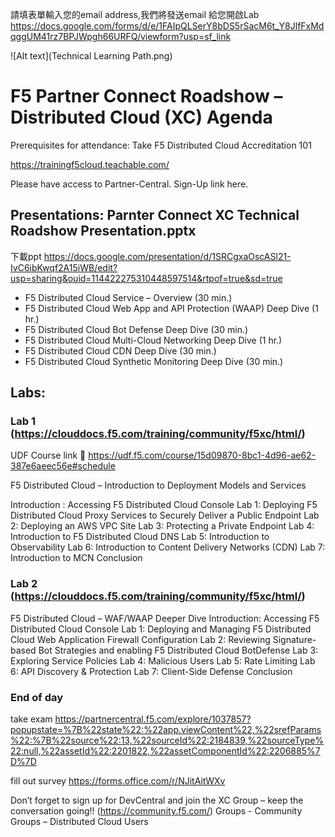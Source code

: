 請填表單輸入您的email address,我們將發送email 給您開啟Lab
https://docs.google.com/forms/d/e/1FAIpQLSerY8bDS5rSacM6t_Y8JlfFxMdqggUM41rz7BPJWpgh66URFQ/viewform?usp=sf_link

![Alt text](Technical Learning Path.png)

# F5 Partner Connect Roadshow – Distributed Cloud (XC) Agenda
 
Prerequisites for attendance:  Take F5 Distributed Cloud Accreditation 101 

https://trainingf5cloud.teachable.com/

Please have access to Partner-Central. Sign-Up link here.
 
## Presentations: Parnter Connect XC Technical Roadshow Presentation.pptx

下載ppt
https://docs.google.com/presentation/d/1SRCgxaOscASl21-IvC6ibKwqf2A15iWB/edit?usp=sharing&ouid=114422275310448597514&rtpof=true&sd=true

- F5 Distributed Cloud Service – Overview (30 min.)
- F5 Distributed Cloud Web App and API Protection (WAAP) Deep Dive (1 hr.)
- F5 Distributed Cloud Bot Defense Deep Dive (30 min.)
- F5 Distributed Cloud Multi-Cloud Networking Deep Dive (1 hr.)
- F5 Distributed Cloud CDN Deep Dive (30 min.)
- F5 Distributed Cloud Synthetic Monitoring Deep Dive (30 min.)
 
## Labs:
 
### Lab 1 (https://clouddocs.f5.com/training/community/f5xc/html/)

UDF Course link  https://udf.f5.com/course/15d09870-8bc1-4d96-ae62-387e6aeec56e#schedule
 
F5 Distributed Cloud – Introduction to Deployment Models and Services
                
Introduction : Accessing F5 Distributed Cloud Console
Lab 1:  Deploying F5 Distributed Cloud Proxy Services to Securely Deliver a Public Endpoint
Lab 2: Deploying an AWS VPC Site
Lab 3: Protecting a Private Endpoint
Lab 4: Introduction to F5 Distributed Cloud DNS
Lab 5:  Introduction to Observability
Lab 6: Introduction to Content Delivery Networks (CDN)
Lab 7: Introduction to MCN
Conclusion
 
### Lab 2 (https://clouddocs.f5.com/training/community/f5xc/html/)
 
F5 Distributed Cloud – WAF/WAAP Deeper Dive
Introduction:  Accessing F5 Distributed Cloud Console
Lab 1:  Deploying and Managing F5 Distributed Cloud Web Application Firewall Configuration
Lab 2:  Reviewing Signature-based Bot Strategies and enabling F5 Distributed Cloud BotDefense
Lab 3:  Exploring Service Policies
Lab 4: Malicious Users
Lab 5:  Rate Limiting
Lab 6: API Discovery & Protection
Lab 7: Client-Side Defense
Conclusion
 
### End of day  
take exam 
https://partnercentral.f5.com/explore/1037857?popupstate=%7B%22state%22:%22app.viewContent%22,%22srefParams%22:%7B%22source%22:13,%22sourceId%22:2184839,%22sourceType%22:null,%22assetId%22:2201822,%22assetComponentId%22:2206885%7D%7D

fill out survey 
https://forms.office.com/r/NJitAitWXv

Don’t forget to sign up for DevCentral and join the XC Group – keep the conversation going!! 
(https://community.f5.com/) Groups - Community Groups – Distributed Cloud Users


 
 
 
 
 
